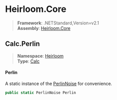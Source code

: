 # Heirloom.Core

> **Framework**: .NETStandard,Version=v2.1  
> **Assembly**: [Heirloom.Core][0]  

## Calc.Perlin

> **Namespace**: [Heirloom][0]  
> **Type**: [Calc][1]  

#### Perlin

A static instance of the [PerlinNoise][2] for convenience.

```cs
public static PerlinNoise Perlin
```

[0]: ../../../Heirloom.Core.md
[1]: ../Calc.md
[2]: ../PerlinNoise.md
